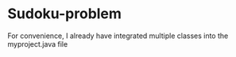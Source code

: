 # Sudoku-problem
For convenience, I already have integrated multiple classes into the myproject.java file
